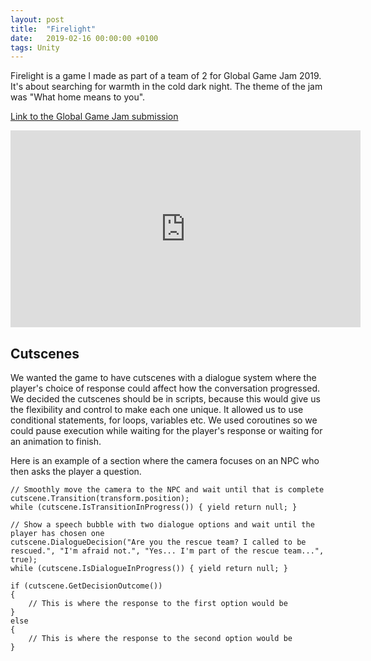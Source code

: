 ```yaml
---
layout: post
title:  "Firelight"
date:   2019-02-16 00:00:00 +0100
tags: Unity
---
```


Firelight is a game I made as part of a team of 2 for Global Game Jam 2019. It's about searching for warmth in the cold dark night. The theme of the jam was "What home means to you".

[Link to the Global Game Jam submission][Global-Game-Jam]

<iframe width="560" height="315" src="https://www.youtube-nocookie.com/embed/LCdt8rgqWDE?rel=0" frameborder="0" allow="accelerometer; autoplay; encrypted-media; gyroscope; picture-in-picture" allowfullscreen></iframe>

## Cutscenes
We wanted the game to have cutscenes with a dialogue system where the player's choice of response could affect how the conversation progressed. We decided the cutscenes should be in scripts, because this would give us the flexibility and control to make each one unique. It allowed us to use conditional statements, for loops, variables etc. We used coroutines so we could pause execution while waiting for the player's response or waiting for an animation to finish.

Here is an example of a section where the camera focuses on an NPC who then asks the player a question.

    // Smoothly move the camera to the NPC and wait until that is complete
    cutscene.Transition(transform.position);
    while (cutscene.IsTransitionInProgress()) { yield return null; }
        
    // Show a speech bubble with two dialogue options and wait until the player has chosen one
    cutscene.DialogueDecision("Are you the rescue team? I called to be rescued.", "I'm afraid not.", "Yes... I'm part of the rescue team...", true);
    while (cutscene.IsDialogueInProgress()) { yield return null; }

    if (cutscene.GetDecisionOutcome())
    {
        // This is where the response to the first option would be
    }
    else
    {
        // This is where the response to the second option would be
    }

[Global-Game-Jam]: https://globalgamejam.org/2019/games/firelight